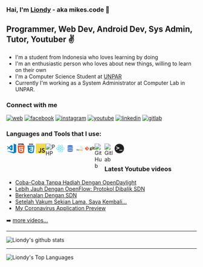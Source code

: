 ### Hai, I'm [Liondy][website] - aka mikes.code 👋

## Programmer, Web Dev, Android Dev, Sys Admin, Tutor, Youtuber ✌

- I'm a student from Indonesia who loves learning by doing
- I'm an enthusiastic person who loves about new things, willing to learn on their own
- I'm a Computer Science Student at [UNPAR](informatika.unpar.ac.id)
- Currently I'm working as a System Administrator at Computer Lab in UNPAR.

### Connect with me

[![web](https://user-images.githubusercontent.com/44316758/103537842-b100a500-4ec7-11eb-9752-5e65981c09eb.png)][website] [![facebook](https://user-images.githubusercontent.com/44316758/103538061-1c4a7700-4ec8-11eb-8b78-83752401ae0d.png)][facebook] [![instagram](https://user-images.githubusercontent.com/44316758/103537981-fb822180-4ec7-11eb-99c0-532abc19970c.png)][instagram] [![youtube](https://user-images.githubusercontent.com/44316758/103537988-ffae3f00-4ec7-11eb-99dd-c755073dab45.png)][youtube] [![linkedin](https://user-images.githubusercontent.com/44316758/103537983-fcb34e80-4ec7-11eb-841a-9ef68282fb63.png)][linkedin] [![gitlab](https://user-images.githubusercontent.com/44316758/103540006-9b8d7a00-4ecb-11eb-8a00-aded30331f14.png)][gitlab]

### Languages and Tools that I use:

<img align="left" alt="Visual Studio Code" width="26px" src="https://raw.githubusercontent.com/github/explore/80688e429a7d4ef2fca1e82350fe8e3517d3494d/topics/visual-studio-code/visual-studio-code.png" /> 
<img align="left" alt="HTML5" width="26px" src="https://raw.githubusercontent.com/github/explore/80688e429a7d4ef2fca1e82350fe8e3517d3494d/topics/html/html.png"/> 
<img align="left" alt="CSS3" width="26px" src="https://raw.githubusercontent.com/github/explore/80688e429a7d4ef2fca1e82350fe8e3517d3494d/topics/css/css.png" /> 
<img align="left" alt="JavaScript" width="26px" src="https://raw.githubusercontent.com/github/explore/80688e429a7d4ef2fca1e82350fe8e3517d3494d/topics/javascript/javascript.png" />
<img align="left" alt="PHP" width="26px" src="https://raw.githubusercontent.com/rhoit/mode-icons/dump/icons/php.png" /> 
<img align="left" alt="React" width="26px" src="https://raw.githubusercontent.com/github/explore/80688e429a7d4ef2fca1e82350fe8e3517d3494d/topics/react/react.png" /> 
<img align="left" alt="SQL" width="26px" src="https://raw.githubusercontent.com/github/explore/80688e429a7d4ef2fca1e82350fe8e3517d3494d/topics/sql/sql.png" /> 
<img align="left" alt="MySQL" width="26px" src="https://raw.githubusercontent.com/github/explore/80688e429a7d4ef2fca1e82350fe8e3517d3494d/topics/mysql/mysql.png" /> 
<img align="left" alt="Git" width="26px" src="https://raw.githubusercontent.com/github/explore/80688e429a7d4ef2fca1e82350fe8e3517d3494d/topics/git/git.png" /> 
<img align="left" alt="GitHub" width="26px" src="https://user-images.githubusercontent.com/44316758/103539998-98928980-4ecb-11eb-841f-649273731de0.png" /> 
<img align="left" alt="Gitlab" width="26px" src="https://user-images.githubusercontent.com/44316758/103540006-9b8d7a00-4ecb-11eb-8a00-aded30331f14.png" /> 
<img align="left" alt="Terminal" width="26px" src="https://raw.githubusercontent.com/github/explore/80688e429a7d4ef2fca1e82350fe8e3517d3494d/topics/terminal/terminal.png" />
<br/><br/>

### Latest Youtube videos

<!-- YOUTUBE:START -->
- [Coba-Coba Tanpa Hadiah Dengan OpenDaylight](https://www.youtube.com/watch?v=c1Hi_AE5F-o)
- [Lebih Jauh Dengan OpenFlow: Protokol Dibalik SDN](https://www.youtube.com/watch?v=yiTKuyBzmOk)
- [Berkenalan Dengan SDN](https://www.youtube.com/watch?v=epTp7De0H-U)
- [Setelah Vakum Sekian Lama, Saya Kembali...](https://www.youtube.com/watch?v=d_peSuFv42I)
- [My Coronavirus Application Preview](https://www.youtube.com/watch?v=-wmsyfGUsRQ)
<!-- YOUTUBE:END -->

➡️ [more videos...][youtube]

---

![Liondy's github stats](https://github-readme-stats.vercel.app/api?username=liondy&count_private=true&show_icons=true&theme=radical)

---

![Liondy's Top Languages](https://github-readme-stats.vercel.app/api/top-langs/?username=liondy&layout=compact&theme=radical)

[website]: https://liondy.com
[facebook]: https://www.facebook.com/michaelliondy/
[instagram]: https://www.instagram.com/michaelliondy/
[youtube]: https://www.youtube.com/channel/UCRjDIzak7mYhLlxLZpkDqOQ
[linkedin]: https://www.linkedin.com/in/michael-liondy/
[gitlab]: https://gitlab.com/liondy/
